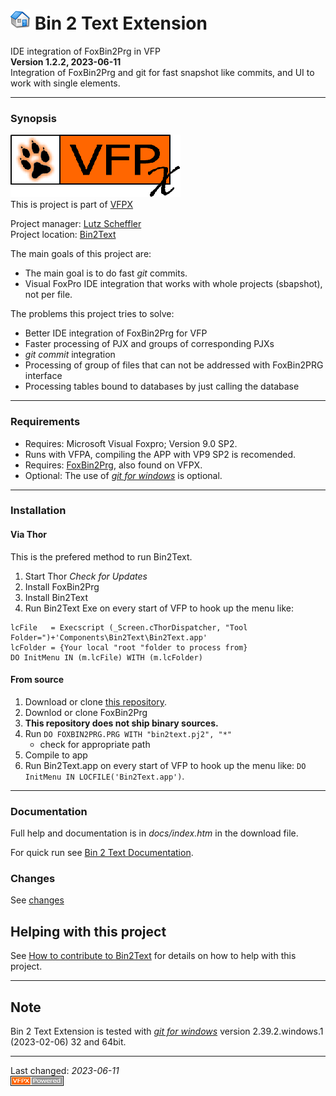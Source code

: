 # ![Home](./docs/images/home.png "Home") Bin 2 Text Extension
IDE integration of FoxBin2Prg in VFP   
**Version <!--VERNO-->1.2.2<!--/VerNo-->, <!--CVERSIONDATE-->2023-06-11<!--/CVERSIONDATE-->**   
Integration of FoxBin2Prg and git for fast snapshot like commits, and UI to work with single elements.

---
### Synopsis
![VFPX Banner](./docs/images/vfpxbanner.gif "VFPX Banner")   
This is project is part of [VFPX](https://vfpx.github.io/) 

Project manager: [Lutz Scheffler](https://github.com/lscheffler)   
Project location: [Bin2Text](https://github.com/lscheffler/bin2text)   

The main goals of this project are:
- The main goal is to do fast *git* commits.
- Visual FoxPro IDE integration that works with whole projects (sbapshot), not per file.

The problems this project tries to solve:
- Better IDE integration of FoxBin2Prg for VFP
- Faster processing of PJX and groups of corresponding PJXs
- *git commit* integration
- Processing of group of files that can not be addressed with FoxBin2PRG interface
- Processing tables bound to databases by just calling the database

---
### Requirements
- Requires: Microsoft Visual Foxpro; Version 9.0 SP2.
- Runs with VFPA, compiling the APP with VP9 SP2 is recomended.
- Requires: [FoxBin2Prg](https://github.com/fdbozzo/foxbin2prg), also found on VFPX.
- Optional: The use of *[git for windows](https://git-scm.com/download/win)* is optional.

---
### Installation
#### Via Thor
This is the prefered method to run Bin2Text.
1. Start Thor *Check for Updates*
1. Install FoxBin2Prg
1. Install Bin2Text
2. Run Bin2Text Exe on every start of VFP to hook up the menu like:
```
lcFile   = Execscript (_Screen.cThorDispatcher, "Tool Folder=")+'Components\Bin2Text\Bin2Text.app'
lcFolder = {Your local "root "folder to process from}
DO InitMenu IN (m.lcFile) WITH (m.lcFolder)
```

#### From source
1. Download or clone [this repository](https://github.com/lscheffler/bin2text).
2. Downlod or clone FoxBin2Prg
9. **This repository does not ship binary sources.**
3. Run `DO FOXBIN2PRG.PRG WITH "bin2text.pj2", "*"`
   - check for appropriate path
4. Compile to app
2. Run Bin2Text.app on every start of VFP to hook up the menu like: `DO InitMenu IN LOCFILE('Bin2Text.app')`.

---
### Documentation
Full help and documentation is in *docs/index.htm* in the download file.

For quick run see [Bin 2 Text Documentation](https://github.com/lscheffler/bin2text/blob/master/docs/documentation.md).

### Changes
See [changes](https://github.com/lscheffler/bin2text/blob/master/docs/changelog.md)

## Helping with this project
See [How to contribute to Bin2Text](https://github.com/lscheffler/bin2text/blob/master/.github/CONTRIBUTING.md) for details on how to help with this project.

---
## Note
Bin 2 Text Extension is tested with *[git for windows](https://git-scm.com/download/win)* version 2.39.2.windows.1 (2023-02-06) 32 and 64bit.

----
Last changed: *<!--CVERSIONDATE-->2023-06-11<!--/CVERSIONDATE-->*   
![powered by VFPX](./docs/images/vfpxpoweredby_alternative.gif "powered by VFPX")
